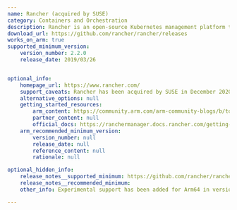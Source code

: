 ```yaml
---
name: Rancher (acquired by SUSE)
category: Containers and Orchestration
description: Rancher is an open-source Kubernetes management platform that simplifies multi-cluster operations and empowers DevOps teams with integrated tools for containerized workloads. It is available in three editions - the free Rancher (community-supported), Rancher Prime (enterprise-grade with support and trusted registry access), and Rancher Prime Hosted (a fully managed premium service for streamlined operations).
download_url: https://github.com/rancher/rancher/releases
works_on_arm: true
supported_minimum_version:
    version_number: 2.2.0
    release_date: 2019/03/26


optional_info:
    homepage_url: https://www.rancher.com/
    support_caveats: Rancher has been acquired by SUSE in December 2020. Kindly refer [here](https://www.suse.com/news/suse-completes-rancher-acquisition/).
    alternative_options: null
    getting_started_resources:
        arm_content: https://community.arm.com/arm-community-blogs/b/tools-software-ides-blog/posts/rancher-kubernetes-to-the-edge
        partner_content: null
        official_docs: https://ranchermanager.docs.rancher.com/getting-started/installation-and-upgrade/installation-requirements
    arm_recommended_minimum_version:
        version_number: null
        release_date: null
        reference_content: null
        rationale: null

optional_hidden_info:
    release_notes__supported_minimum: https://github.com/rancher/rancher/releases/tag/v2.2.0
    release_notes__recommended_minimum:
    other_info: Experimental support has been added for Arm64 in version 2.2.0, Users can manage Arm64 clusters with Rancher. Not all Rancher features would work with Arm64 clusters.

---
```

